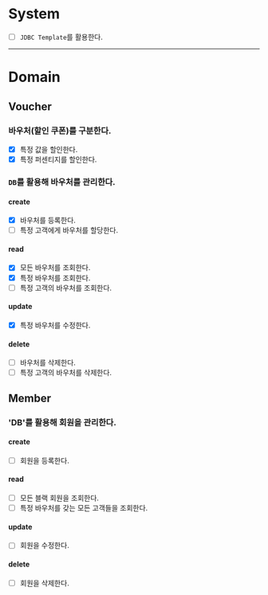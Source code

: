 # System
- [ ] `JDBC Template`를 활용한다.

---

# Domain
## Voucher
### 바우처(할인 쿠폰)를 구분한다.
- [x] 특정 값을 할인한다.
- [x] 특정 퍼센티지를 할인한다.

### `DB`를 활용해 바우처를 관리한다.
#### create
- [x] 바우처를 등록한다.
- [ ] 특정 고객에게 바우처를 할당한다.
#### read
- [x] 모든 바우처를 조회한다.
- [x] 특정 바우처를 조회한다.
- [ ] 특정 고객의 바우처를 조회한다.
#### update
- [x] 특정 바우처를 수정한다.
#### delete
- [ ] 바우처를 삭제한다.
- [ ] 특정 고객의 바우처를 삭제한다.

## Member
### 'DB'를 활용해 회원을 관리한다.
#### create
- [ ] 회원을 등록한다.
#### read
- [ ] 모든 블랙 회원을 조회한다.
- [ ] 특정 바우처를 갖는 모든 고객들을 조회한다.
#### update
- [ ] 회원을 수정한다.
#### delete
- [ ] 회원을 삭제한다.
